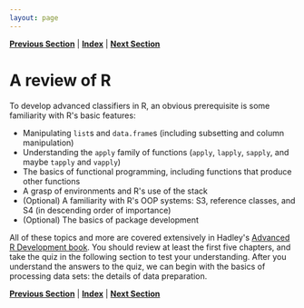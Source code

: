 ```yaml
---
layout: page
---
```



**[Previous Section](setting_up_your_development_environment.md)** | **[Index](../../README.md)** | **[Next Section](review_quiz.md)**

A review of R
======

To develop advanced classifiers in R, an obvious prerequisite is some familiarity with R's basic
features:

* Manipulating `list`s and `data.frame`s (including subsetting and column manipulation)
* Understanding the `apply` family of functions (`apply`, `lapply`, `sapply`, and maybe `tapply` and `vapply`)
* The basics of functional programming, including functions that produce other functions
* A grasp of environments and R's use of the stack
* (Optional) A familiarity with R's OOP systems: S3, reference classes, and S4 (in descending order of importance)
* (Optional) The basics of package development

All of these topics and more are covered extensively in Hadley's
[Advanced R Development book](http://adv-r.had.co.nz). You should review at least the first five chapters,
and take the quiz in the following section to test your understanding. After you understand the answers to the quiz,
we can begin with the basics of processing data sets: the details of data preparation.

**[Previous Section](setting_up_your_development_environment.md)** | **[Index](../../README.md)** | **[Next Section](review_quiz.md)**


